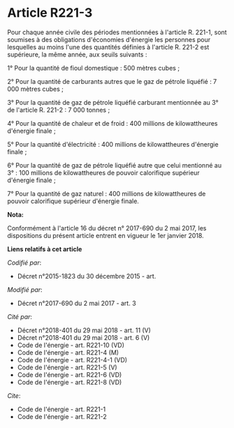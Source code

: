 # Article R221-3

Pour chaque année civile des périodes mentionnées à l'article R. 221-1, sont soumises à des obligations d'économies d'énergie
les personnes pour lesquelles au moins l'une des quantités définies à l'article R. 221-2 est supérieure, la même année, aux
seuils suivants :

1° Pour la quantité de fioul domestique : 500 mètres cubes ;

2° Pour la quantité de carburants autres que le gaz de pétrole liquéfié : 7 000 mètres cubes ;

3° Pour la quantité de gaz de pétrole liquéfié carburant mentionnée au 3° de l'article R. 221-2 : 7 000 tonnes ;

4° Pour la quantité de chaleur et de froid : 400 millions de kilowattheures d'énergie finale ;

5° Pour la quantité d'électricité : 400 millions de kilowattheures d'énergie finale ;

6° Pour la quantité de gaz de pétrole liquéfié autre que celui mentionné au 3° : 100 millions de kilowattheures de pouvoir
calorifique supérieur d'énergie finale ;

7° Pour la quantité de gaz naturel : 400 millions de kilowattheures de pouvoir calorifique supérieur d'énergie finale.

**Nota:**

Conformément à l'article 16 du décret n° 2017-690 du 2 mai 2017, les dispositions du présent article entrent en vigueur le
1er janvier 2018.

**Liens relatifs à cet article**

_Codifié par_:

  - Décret n°2015-1823 du 30 décembre 2015 - art.

_Modifié par_:

  - Décret n°2017-690 du 2 mai 2017 - art. 3

_Cité par_:

  - Décret n°2018-401 du 29 mai 2018 - art. 11 (V)
  - Décret n°2018-401 du 29 mai 2018 - art. 6 (V)
  - Code de l'énergie - art. R221-10 (VD)
  - Code de l'énergie - art. R221-4 (M)
  - Code de l'énergie - art. R221-4-1 (VD)
  - Code de l'énergie - art. R221-5 (V)
  - Code de l'énergie - art. R221-6 (VD)
  - Code de l'énergie - art. R221-8 (VD)

_Cite_:

  - Code de l'énergie - art. R221-1
  - Code de l'énergie - art. R221-2
